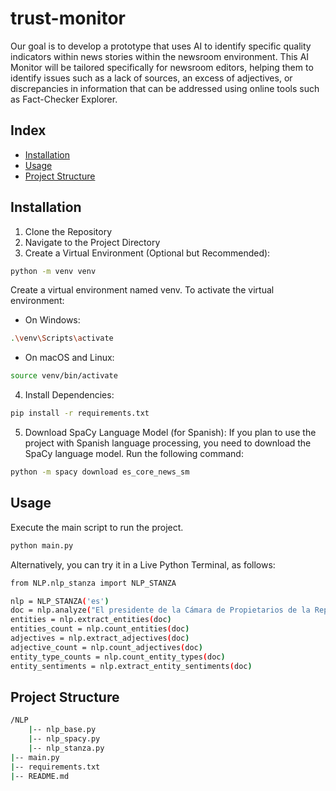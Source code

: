 # trust-monitor
Our goal is to develop a prototype that uses AI to identify specific quality indicators within news stories within the newsroom environment. This AI Monitor will be tailored specifically for newsroom editors, helping them to identify issues such as a lack of sources, an excess of adjectives, or discrepancies in information that can be addressed using online tools such as Fact-Checker Explorer.

## Index

- [Installation](#instalation)
- [Usage](#usage)
- [Project Structure](#project-structure)

## Installation
1. Clone the Repository
2. Navigate to the Project Directory
3. Create a Virtual Environment (Optional but Recommended):
```bash
python -m venv venv
```
Create a virtual environment named venv. To activate the virtual environment:
* On Windows:
```bash
.\venv\Scripts\activate
```
* On macOS and Linux:
```bash
source venv/bin/activate
```
4. Install Dependencies:
```bash
pip install -r requirements.txt
```
5. Download SpaCy Language Model (for Spanish):
If you plan to use the project with Spanish language processing, you need to download the SpaCy language model. Run the following command:
```bash
python -m spacy download es_core_news_sm
```




## Usage

Execute the main script to run the project.
```bash
python main.py
```

Alternatively, you can try it in a Live Python Terminal, as follows:

```bash
from NLP.nlp_stanza import NLP_STANZA

nlp = NLP_STANZA('es')
doc = nlp.analyze("El presidente de la Cámara de Propietarios de la República Argentina aseguró...")
entities = nlp.extract_entities(doc)
entities_count = nlp.count_entities(doc)
adjectives = nlp.extract_adjectives(doc)
adjective_count = nlp.count_adjectives(doc)
entity_type_counts = nlp.count_entity_types(doc)
entity_sentiments = nlp.extract_entity_sentiments(doc)
```

## Project Structure

```bash
/NLP
    |-- nlp_base.py
    |-- nlp_spacy.py
    |-- nlp_stanza.py
|-- main.py
|-- requirements.txt
|-- README.md
```
